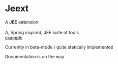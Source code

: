 <h1>Jeext</h1>
A <b>JEE</b> e<b>xt</b>ension
<br><br>
A, Spring inspired, JEE suite of tools
<br>
<a href="Jeext/src/main/java/controllers/Display.java">example</a>


Currently in beta-mode / quite statically implemented


Documentation is on the way
